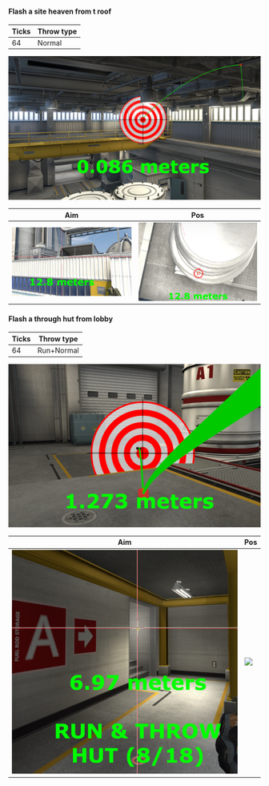 #### Flash a site heaven from t roof

| Ticks  | Throw type |
| ------ | ---------- |
| 64     | Normal     |

![](nuke-result-flash-a-site-heaven-from-t-roof.png)

| Aim| Pos |
|----|-----|
| ![](nuke-aim-flash-a-site-heaven-from-t-roof.png) | ![](nuke-pos-flash-a-site-heaven-from-t-roof.png) |

#### Flash a through hut from lobby

| Ticks  | Throw type |
| ------ | ---------- |
| 64     | Run+Normal |

![](nuke-result-flash-a-site-through-hut-from-lobby.png)

| Aim| Pos |
|----|-----|
| ![](nuke-aim-flash-a-site-through-hut-from-lobby.png) | ![](nuke-pos-flash-a-site-through-hut-from-lobby.png) |